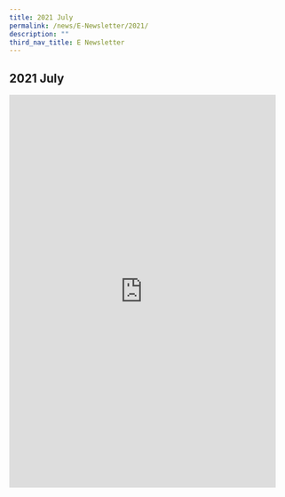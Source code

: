 ```yaml
---
title: 2021 July
permalink: /news/E-Newsletter/2021/
description: ""
third_nav_title: E Newsletter
---
```

## 2021 July

<iframe src="https://docs.google.com/presentation/d/e/2PACX-1vS_PxoqfiQsuYx7yWJtQngED8sAW6kS8UmHwq4_RAVfml3TM12m5zfSM2QKY2fKff5fyvpV5OngOCQr/embed?start=true&loop=true&delayms=10000" frameborder="0" width="480" height="707" allowfullscreen="true" mozallowfullscreen="true" webkitallowfullscreen="true"></iframe>
